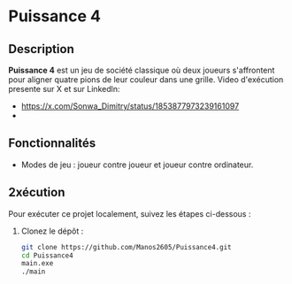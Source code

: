 # Puissance 4

## Description
**Puissance 4** est un jeu de société classique où deux joueurs s'affrontent pour aligner quatre pions de leur couleur dans une grille. Video d'exécution presente sur X et sur Linkedln: 
- https://x.com/Sonwa_Dimitry/status/1853877973239161097
- 

## Fonctionnalités
- Modes de jeu : joueur contre joueur et joueur contre ordinateur.

## 2xécution
Pour exécuter ce projet localement, suivez les étapes ci-dessous :

1. Clonez le dépôt :
   ```bash
   git clone https://github.com/Manos2605/Puissance4.git
   cd Puissance4
   main.exe
   ./main
